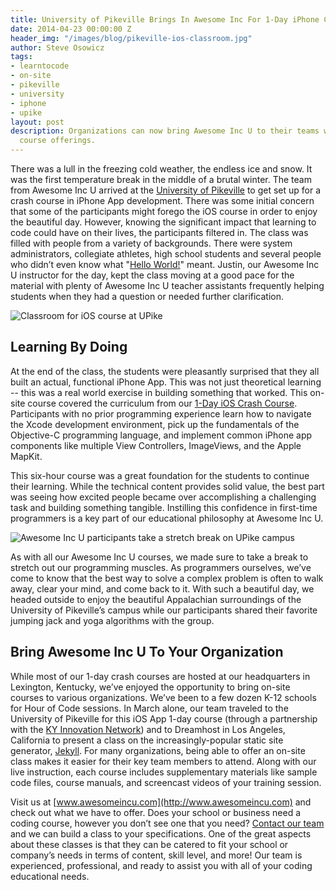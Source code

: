 ```yaml
---
title: University of Pikeville Brings In Awesome Inc For 1-Day iPhone Course
date: 2014-04-23 00:00:00 Z
header_img: "/images/blog/pikeville-ios-classroom.jpg"
author: Steve Osowicz
tags:
- learntocode
- on-site
- pikeville
- university
- iphone
- upike
layout: post
description: Organizations can now bring Awesome Inc U to their teams with on-site
  course offerings.
---
```


There was a lull in the freezing cold weather, the endless ice and snow. It was the first temperature break in the middle of a brutal winter. The team from Awesome Inc U arrived at the [University of Pikeville](http://www.upike.edu/) to get set up for a crash course in iPhone App development. There was some initial concern that some of the participants might forego the iOS course in order to enjoy the beautiful day. However, knowing the significant impact that learning to code could have on their lives, the participants filtered in. The class was filled with people from a variety of backgrounds. There were system administrators, collegiate athletes, high school students and several people who didn’t even know what "[Hello World!](http://en.wikipedia.org/wiki/Hello_world_program)" meant. Justin, our Awesome Inc U instructor for the day, kept the class moving at a good pace for the material with plenty of Awesome Inc U teacher assistants frequently helping students when they had a question or needed further clarification.

![Classroom for iOS course at UPike](/images/blog/pikeville-ios-classroom.jpg)

<!--more-->

## Learning By Doing

At the end of the class, the students were pleasantly surprised that they all built an actual, functional iPhone App. This was not just theoretical learning -- this was a real world exercise in building something that worked. This on-site course covered the curriculum from our [1-Day iOS Crash Course](http://www.awesomeincu.com/curriculum/#ios-crash). Participants with no prior programming experience learn how to navigate the Xcode development environment, pick up the fundamentals of the Objective-C programming language, and implement common iPhone app components like multiple View Controllers, ImageViews, and the Apple MapKit. 

This six-hour course was a great foundation for the students to continue their learning. While the technical content provides solid value, the best part was seeing how excited people became over accomplishing a challenging task and building something tangible. Instilling this confidence in first-time programmers is a key part of our educational philosophy at Awesome Inc U.

![Awesome Inc U participants take a stretch break on UPike campus](/images/blog/pikeville-ios-outside.jpg)

As with all our Awesome Inc U courses, we made sure to take a break to stretch out our programming muscles. As programmers ourselves, we’ve come to know that the best way to solve a complex problem is often to walk away, clear your mind, and come back to it. With such a beautiful day, we headed outside to enjoy the beautiful Appalachian surroundings of the University of Pikeville’s campus while our participants shared their favorite jumping jack and yoga algorithms with the group.

## Bring Awesome Inc U To Your Organization

While most of our 1-day crash courses are hosted at our headquarters in Lexington, Kentucky, we’ve enjoyed the opportunity to bring on-site courses to various organizations. We’ve been to a few dozen K-12 schools for Hour of Code sessions. In March alone, our team traveled to the University of Pikeville for this iOS App 1-day course (through a partnership with the [KY Innovation Network](http://kyinnovation.com/)) and to Dreamhost in Los Angeles, California to present a class on the increasingly-popular static site generator, [Jekyll](https://www.udemy.com/jekyll-and-github-pages/?couponCode=aincwebsite). For many organizations, being able to offer an on-site class makes it easier for their key team members to attend. Along with our live instruction, each course includes supplementary materials like sample code files, course manuals, and screencast videos of your training session.

Visit us at [www.awesomeincu.com](http://www.awesomeincu.com) and check out what we have to offer. Does your school or business need a coding course, however you don’t see one that you need? [Contact our team](http://awesomeincu.com/info) and we can build a class to your specifications. One of the great aspects about these classes is that they can be catered to fit your school or company’s needs in terms of content, skill level, and more! Our team is experienced, professional, and ready to assist you with all of your coding educational needs.